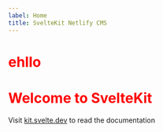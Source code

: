 ```yaml
---
label: Home
title: SvelteKit Netlify CMS
---
```


<script>
	import Chart from '../components/Chart.md';
</script>


<Chart>

# ehllo

</Chart>


<h1>Welcome to SvelteKit</h1>
<p>Visit <a href="https://kit.svelte.dev">kit.svelte.dev</a> to read the documentation</p>

<style>

	h1 {
		color: red;
	}
</style>